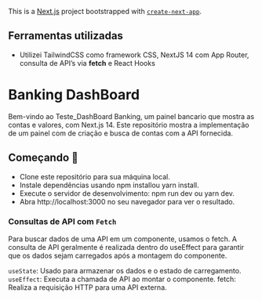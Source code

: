 This is a [Next.js](https://nextjs.org/) project bootstrapped with [`create-next-app`](https://github.com/vercel/next.js/tree/canary/packages/create-next-app).

## Ferramentas utilizadas

- Utilizei TailwindCSS como framework CSS, NextJS 14 com App Router, consulta de API’s via **fetch** e React Hooks

# Banking DashBoard

Bem-vindo ao Teste_DashBoard Banking, um painel bancario que mostra as contas e valores, com Next.js 14. Este repositório mostra a implementação de um painel com de criação e busca de contas com a API fornecida.

## Começando 🚀

- Clone este repositório para sua máquina local.
- Instale dependências usando npm installou yarn install.
- Execute o servidor de desenvolvimento: npm run dev ou yarn dev.
- Abra http://localhost:3000 no seu navegador para ver o resultado.

### Consultas de API com `Fetch`

Para buscar dados de uma API em um componente, usamos o fetch. A consulta de API geralmente é realizada dentro do useEffect para garantir que os dados sejam carregados após a montagem do componente.

`useState`: Usado para armazenar os dados e o estado de carregamento.
`useEffect`: Executa a chamada de API ao montar o componente.
fetch: Realiza a requisição HTTP para uma API externa.
